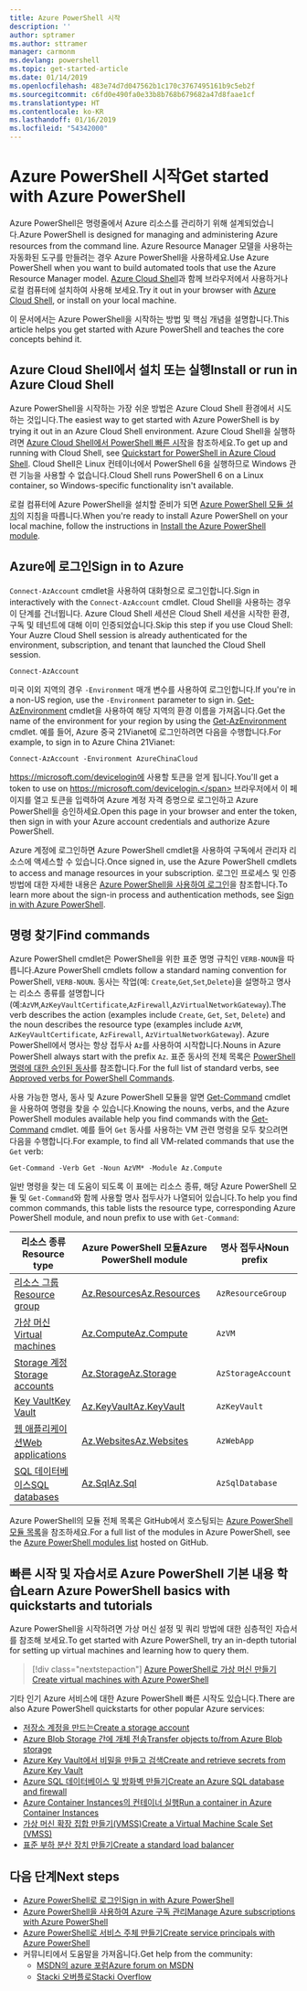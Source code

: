 ```yaml
---
title: Azure PowerShell 시작
description: ''
author: sptramer
ms.author: sttramer
manager: carmonm
ms.devlang: powershell
ms.topic: get-started-article
ms.date: 01/14/2019
ms.openlocfilehash: 483e74d7d047562b1c170c3767495161b9c5eb2f
ms.sourcegitcommit: c6fd0e490fa0e33b8b768b679682a47d8faae1cf
ms.translationtype: HT
ms.contentlocale: ko-KR
ms.lasthandoff: 01/16/2019
ms.locfileid: "54342000"
---
```

# <a name="get-started-with-azure-powershell"></a><span data-ttu-id="38c4d-102">Azure PowerShell 시작</span><span class="sxs-lookup"><span data-stu-id="38c4d-102">Get started with Azure PowerShell</span></span>

<span data-ttu-id="38c4d-103">Azure PowerShell은 명령줄에서 Azure 리소스를 관리하기 위해 설계되었습니다.</span><span class="sxs-lookup"><span data-stu-id="38c4d-103">Azure PowerShell is designed for managing and administering Azure resources from the command line.</span></span> <span data-ttu-id="38c4d-104">Azure Resource Manager 모델을 사용하는 자동화된 도구를 만들려는 경우 Azure PowerShell을 사용하세요.</span><span class="sxs-lookup"><span data-stu-id="38c4d-104">Use Azure PowerShell when you want to build automated tools that use the Azure Resource Manager model.</span></span>
<span data-ttu-id="38c4d-105">[Azure Cloud Shell](/azure/cloud-shell/overview)과 함께 브라우저에서 사용하거나 로컬 컴퓨터에 설치하여 사용해 보세요.</span><span class="sxs-lookup"><span data-stu-id="38c4d-105">Try it out in your browser with [Azure Cloud Shell](/azure/cloud-shell/overview), or install on your local machine.</span></span>

<span data-ttu-id="38c4d-106">이 문서에서는 Azure PowerShell을 시작하는 방법 및 핵심 개념을 설명합니다.</span><span class="sxs-lookup"><span data-stu-id="38c4d-106">This article helps you get started with Azure PowerShell and teaches the core concepts behind it.</span></span>

## <a name="install-or-run-in-azure-cloud-shell"></a><span data-ttu-id="38c4d-107">Azure Cloud Shell에서 설치 또는 실행</span><span class="sxs-lookup"><span data-stu-id="38c4d-107">Install or run in Azure Cloud Shell</span></span>

<span data-ttu-id="38c4d-108">Azure PowerShell을 시작하는 가장 쉬운 방법은 Azure Cloud Shell 환경에서 시도하는 것입니다.</span><span class="sxs-lookup"><span data-stu-id="38c4d-108">The easiest way to get started with Azure PowerShell is by trying it out in an Azure Cloud Shell environment.</span></span>
<span data-ttu-id="38c4d-109">Azure Cloud Shell을 실행하려면 [Azure Cloud Shell에서 PowerShell 빠른 시작](/azure/cloud-shell/quickstart-powershell)을 참조하세요.</span><span class="sxs-lookup"><span data-stu-id="38c4d-109">To get up and running with Cloud Shell, see [Quickstart for PowerShell in Azure Cloud Shell](/azure/cloud-shell/quickstart-powershell).</span></span>
<span data-ttu-id="38c4d-110">Cloud Shell은 Linux 컨테이너에서 PowerShell 6을 실행하므로 Windows 관련 기능을 사용할 수 없습니다.</span><span class="sxs-lookup"><span data-stu-id="38c4d-110">Cloud Shell runs PowerShell 6 on a Linux container, so Windows-specific functionality isn't available.</span></span>

<span data-ttu-id="38c4d-111">로컬 컴퓨터에 Azure PowerShell을 설치할 준비가 되면 [Azure PowerShell 모듈 설치](install-az-ps.md)의 지침을 따릅니다.</span><span class="sxs-lookup"><span data-stu-id="38c4d-111">When you're ready to install Azure PowerShell on your local machine, follow the instructions in [Install the Azure PowerShell module](install-az-ps.md).</span></span>

## <a name="sign-in-to-azure"></a><span data-ttu-id="38c4d-112">Azure에 로그인</span><span class="sxs-lookup"><span data-stu-id="38c4d-112">Sign in to Azure</span></span>

<span data-ttu-id="38c4d-113">`Connect-AzAccount` cmdlet을 사용하여 대화형으로 로그인합니다.</span><span class="sxs-lookup"><span data-stu-id="38c4d-113">Sign in interactively with the `Connect-AzAccount` cmdlet.</span></span> <span data-ttu-id="38c4d-114">Cloud Shell을 사용하는 경우 이 단계를 건너뜁니다. Azure Cloud Shell 세션은 Cloud Shell 세션을 시작한 환경, 구독 및 테넌트에 대해 이미 인증되었습니다.</span><span class="sxs-lookup"><span data-stu-id="38c4d-114">Skip this step if you use Cloud Shell: Your Auzre Cloud Shell session is already authenticated for the environment, subscription, and tenant that launched the Cloud Shell session.</span></span>

```azurepowershell-interactive
Connect-AzAccount
```

<span data-ttu-id="38c4d-115">미국 이외 지역의 경우 `-Environment` 매개 변수를 사용하여 로그인합니다.</span><span class="sxs-lookup"><span data-stu-id="38c4d-115">If you're in a non-US region, use the `-Environment` parameter to sign in.</span></span> <span data-ttu-id="38c4d-116">[Get-AzEnvironment](/powershell/module/Az.Accounts/Get-AzEnvironment) cmdlet을 사용하여 해당 지역의 환경 이름을 가져옵니다.</span><span class="sxs-lookup"><span data-stu-id="38c4d-116">Get the name of the environment for your region by using the [Get-AzEnvironment](/powershell/module/Az.Accounts/Get-AzEnvironment) cmdlet.</span></span> <span data-ttu-id="38c4d-117">예를 들어, Azure 중국 21Vianet에 로그인하려면 다음을 수행합니다.</span><span class="sxs-lookup"><span data-stu-id="38c4d-117">For example, to sign in to Azure China 21Vianet:</span></span>

```azurepowershell-interactive
Connect-AzAccount -Environment AzureChinaCloud
```

<span data-ttu-id="38c4d-118">https://microsoft.com/devicelogin에 사용할 토큰을 얻게 됩니다.</span><span class="sxs-lookup"><span data-stu-id="38c4d-118">You'll get a token to use on https://microsoft.com/devicelogin.</span></span> <span data-ttu-id="38c4d-119">브라우저에서 이 페이지를 열고 토큰을 입력하여 Azure 계정 자격 증명으로 로그인하고 Azure PowerShell을 승인하세요.</span><span class="sxs-lookup"><span data-stu-id="38c4d-119">Open this page in your browser and enter the token, then sign in with your Azure account credentials and authorize Azure PowerShell.</span></span> 

<span data-ttu-id="38c4d-120">Azure 계정에 로그인하면 Azure PowerShell cmdlet을 사용하여 구독에서 관리자 리소스에 액세스할 수 있습니다.</span><span class="sxs-lookup"><span data-stu-id="38c4d-120">Once signed in, use the Azure PowerShell cmdlets to access and manage resources in your subscription.</span></span> <span data-ttu-id="38c4d-121">로그인 프로세스 및 인증 방법에 대한 자세한 내용은 [Azure PowerShell을 사용하여 로그인](authenticate-azureps.md)을 참조합니다.</span><span class="sxs-lookup"><span data-stu-id="38c4d-121">To learn more about the sign-in process and authentication methods, see [Sign in with Azure PowerShell](authenticate-azureps.md).</span></span>

## <a name="find-commands"></a><span data-ttu-id="38c4d-122">명령 찾기</span><span class="sxs-lookup"><span data-stu-id="38c4d-122">Find commands</span></span>

<span data-ttu-id="38c4d-123">Azure PowerShell cmdlet은 PowerShell을 위한 표준 명명 규칙인 `VERB-NOUN`을 따릅니다.</span><span class="sxs-lookup"><span data-stu-id="38c4d-123">Azure PowerShell cmdlets follow a standard naming convention for PowerShell, `VERB-NOUN`.</span></span> <span data-ttu-id="38c4d-124">동사는 작업(예: `Create`,`Get`,`Set`,`Delete`)을 설명하고 명사는 리소스 종류를 설명합니다(예:`AzVM`,`AzKeyVaultCertificate`,`AzFirewall`,`AzVirtualNetworkGateway`).</span><span class="sxs-lookup"><span data-stu-id="38c4d-124">The verb describes the action (examples include `Create`, `Get`, `Set`, `Delete`) and the noun describes the resource type (examples include `AzVM`, `AzKeyVaultCertificate`, `AzFirewall`, `AzVirtualNetworkGateway`).</span></span> <span data-ttu-id="38c4d-125">Azure PowerShell에서 명사는 항상 접두사 `Az`를 사용하여 시작합니다.</span><span class="sxs-lookup"><span data-stu-id="38c4d-125">Nouns in Azure PowerShell always start with the prefix `Az`.</span></span> <span data-ttu-id="38c4d-126">표준 동사의 전체 목록은 [PowerShell 명령에 대한 승인된 동사](/powershell/developer/cmdlet/approved-verbs-for-windows-powershell-commands)를 참조합니다.</span><span class="sxs-lookup"><span data-stu-id="38c4d-126">For the full list of standard verbs, see [Approved verbs for PowerShell Commands](/powershell/developer/cmdlet/approved-verbs-for-windows-powershell-commands).</span></span>

<span data-ttu-id="38c4d-127">사용 가능한 명사, 동사 및 Azure PowerShell 모듈을 알면 [Get-Command](/powershell/module/microsoft.powershell.core/get-command) cmdlet을 사용하여 명령을 찾을 수 있습니다.</span><span class="sxs-lookup"><span data-stu-id="38c4d-127">Knowing the nouns, verbs, and the Azure PowerShell modules available help you find commands with the [Get-Command](/powershell/module/microsoft.powershell.core/get-command) cmdlet.</span></span> <span data-ttu-id="38c4d-128">예를 들어 `Get` 동사를 사용하는 VM 관련 명령을 모두 찾으려면 다음을 수행합니다.</span><span class="sxs-lookup"><span data-stu-id="38c4d-128">For example, to find all VM-related commands that use the `Get` verb:</span></span>

```powershell-interactive
Get-Command -Verb Get -Noun AzVM* -Module Az.Compute
```

<span data-ttu-id="38c4d-129">일반 명령을 찾는 데 도움이 되도록 이 표에는 리소스 종류, 해당 Azure PowerShell 모듈 및 `Get-Command`와 함께 사용할 명사 접두사가 나열되어 있습니다.</span><span class="sxs-lookup"><span data-stu-id="38c4d-129">To help you find common commands, this table lists the resource type, corresponding Azure PowerShell module, and noun prefix to use with `Get-Command`:</span></span>

| <span data-ttu-id="38c4d-130">리소스 종류</span><span class="sxs-lookup"><span data-stu-id="38c4d-130">Resource type</span></span> | <span data-ttu-id="38c4d-131">Azure PowerShell 모듈</span><span class="sxs-lookup"><span data-stu-id="38c4d-131">Azure PowerShell module</span></span> | <span data-ttu-id="38c4d-132">명사 접두사</span><span class="sxs-lookup"><span data-stu-id="38c4d-132">Noun prefix</span></span> |
|---------------|-------------------------|----------------|
| [<span data-ttu-id="38c4d-133">리소스 그룹</span><span class="sxs-lookup"><span data-stu-id="38c4d-133">Resource group</span></span>](/azure/azure-resource-manager/resource-group-overview) | [<span data-ttu-id="38c4d-134">Az.Resources</span><span class="sxs-lookup"><span data-stu-id="38c4d-134">Az.Resources</span></span>](/powershell/module/az.resources#resources) | `AzResourceGroup` |
| [<span data-ttu-id="38c4d-135">가상 머신</span><span class="sxs-lookup"><span data-stu-id="38c4d-135">Virtual machines</span></span>](/azure/virtual-machines) | [<span data-ttu-id="38c4d-136">Az.Compute</span><span class="sxs-lookup"><span data-stu-id="38c4d-136">Az.Compute</span></span>](/powershell/module/az.compute#virtual_machines) | `AzVM` |
| [<span data-ttu-id="38c4d-137">Storage 계정</span><span class="sxs-lookup"><span data-stu-id="38c4d-137">Storage accounts</span></span>](/azure/storage/common/storage-introduction) | [<span data-ttu-id="38c4d-138">Az.Storage</span><span class="sxs-lookup"><span data-stu-id="38c4d-138">Az.Storage</span></span>](/powershell/module/az.storage/) | `AzStorageAccount` |
| [<span data-ttu-id="38c4d-139">Key Vault</span><span class="sxs-lookup"><span data-stu-id="38c4d-139">Key Vault</span></span>](/azure/key-vault/key-vault-whatis) | [<span data-ttu-id="38c4d-140">Az.KeyVault</span><span class="sxs-lookup"><span data-stu-id="38c4d-140">Az.KeyVault</span></span>](/powershell/module/az.keyvault) | `AzKeyVault` |
| [<span data-ttu-id="38c4d-141">웹 애플리케이션</span><span class="sxs-lookup"><span data-stu-id="38c4d-141">Web applications</span></span>](/azure/app-service) | [<span data-ttu-id="38c4d-142">Az.Websites</span><span class="sxs-lookup"><span data-stu-id="38c4d-142">Az.Websites</span></span>](/powershell/module/az.websites) | `AzWebApp` |
| [<span data-ttu-id="38c4d-143">SQL 데이터베이스</span><span class="sxs-lookup"><span data-stu-id="38c4d-143">SQL databases</span></span>](/azure/sql-database) | [<span data-ttu-id="38c4d-144">Az.Sql</span><span class="sxs-lookup"><span data-stu-id="38c4d-144">Az.Sql</span></span>](/powershell/module/az.sql) | `AzSqlDatabase` |

<span data-ttu-id="38c4d-145">Azure PowerShell의 모듈 전체 목록은 GitHub에서 호스팅되는 [Azure PowerShell 모듈 목록](https://github.com/Azure/azure-powershell/blob/master/documentation/azure-powershell-modules.md)을 참조하세요.</span><span class="sxs-lookup"><span data-stu-id="38c4d-145">For a full list of the modules in Azure PowerShell, see the [Azure PowerShell modules list](https://github.com/Azure/azure-powershell/blob/master/documentation/azure-powershell-modules.md) hosted on GitHub.</span></span>

## <a name="learn-azure-powershell-basics-with-quickstarts-and-tutorials"></a><span data-ttu-id="38c4d-146">빠른 시작 및 자습서로 Azure PowerShell 기본 내용 학습</span><span class="sxs-lookup"><span data-stu-id="38c4d-146">Learn Azure PowerShell basics with quickstarts and tutorials</span></span>

<span data-ttu-id="38c4d-147">Azure PowerShell을 시작하려면 가상 머신 설정 및 쿼리 방법에 대한 심층적인 자습서를 참조해 보세요.</span><span class="sxs-lookup"><span data-stu-id="38c4d-147">To get started with Azure PowerShell, try an in-depth tutorial for setting up virtual machines and learning how to query them.</span></span>

> [!div class="nextstepaction"]
> [<span data-ttu-id="38c4d-148">Azure PowerShell로 가상 머신 만들기</span><span class="sxs-lookup"><span data-stu-id="38c4d-148">Create virtual machines with Azure PowerShell</span></span>](azureps-vm-tutorial.yml)

<span data-ttu-id="38c4d-149">기타 인기 Azure 서비스에 대한 Azure PowerShell 빠른 시작도 있습니다.</span><span class="sxs-lookup"><span data-stu-id="38c4d-149">There are also Azure PowerShell quickstarts for other popular Azure services:</span></span>

* [<span data-ttu-id="38c4d-150">저장소 계정을 만드는</span><span class="sxs-lookup"><span data-stu-id="38c4d-150">Create a storage account</span></span>](/azure/storage/common/storage-quickstart-create-account?tabs=azure-powershell)
* [<span data-ttu-id="38c4d-151">Azure Blob Storage 간에 개체 전송</span><span class="sxs-lookup"><span data-stu-id="38c4d-151">Transfer objects to/from Azure Blob storage</span></span>](/azure/storage/blobs/storage-quickstart-blobs-powershell)
* [<span data-ttu-id="38c4d-152">Azure Key Vault에서 비밀을 만들고 검색</span><span class="sxs-lookup"><span data-stu-id="38c4d-152">Create and retrieve secrets from Azure Key Vault</span></span>](/azure/key-vault/quick-create-powershell)
* [<span data-ttu-id="38c4d-153">Azure SQL 데이터베이스 및 방화벽 만들기</span><span class="sxs-lookup"><span data-stu-id="38c4d-153">Create an Azure SQL database and firewall</span></span>](/azure/sql-database/scripts/sql-database-create-and-configure-database-powershell)
* [<span data-ttu-id="38c4d-154">Azure Container Instances의 컨테이너 실행</span><span class="sxs-lookup"><span data-stu-id="38c4d-154">Run a container in Azure Container Instances</span></span>](/azure/container-instances/container-instances-quickstart-powershell)
* [<span data-ttu-id="38c4d-155">가상 머신 확장 집합 만들기(VMSS)</span><span class="sxs-lookup"><span data-stu-id="38c4d-155">Create a Virtual Machine Scale Set (VMSS)</span></span>](/azure/virtual-machine-scale-sets/quick-create-powershell)
* [<span data-ttu-id="38c4d-156">표준 부하 분산 장치 만들기</span><span class="sxs-lookup"><span data-stu-id="38c4d-156">Create a standard load balancer</span></span>](/azure/load-balancer/quickstart-create-standard-load-balancer-powershell)

## <a name="next-steps"></a><span data-ttu-id="38c4d-157">다음 단계</span><span class="sxs-lookup"><span data-stu-id="38c4d-157">Next steps</span></span>

* [<span data-ttu-id="38c4d-158">Azure PowerShell로 로그인</span><span class="sxs-lookup"><span data-stu-id="38c4d-158">Sign in with Azure PowerShell</span></span>](authenticate-azureps.md)
* [<span data-ttu-id="38c4d-159">Azure PowerShell을 사용하여 Azure 구독 관리</span><span class="sxs-lookup"><span data-stu-id="38c4d-159">Manage Azure subscriptions with Azure PowerShell</span></span>](manage-subscriptions-azureps.md)
* [<span data-ttu-id="38c4d-160">Azure PowerShell로 서비스 주체 만들기</span><span class="sxs-lookup"><span data-stu-id="38c4d-160">Create service principals with Azure PowerShell</span></span>](create-azure-service-principal-azureps.md)
* <span data-ttu-id="38c4d-161">커뮤니티에서 도움말을 가져옵니다.</span><span class="sxs-lookup"><span data-stu-id="38c4d-161">Get help from the community:</span></span>
  * [<span data-ttu-id="38c4d-162">MSDN의 azure 포럼</span><span class="sxs-lookup"><span data-stu-id="38c4d-162">Azure forum on MSDN</span></span>](http://go.microsoft.com/fwlink/p/?LinkId=320212)
  * [<span data-ttu-id="38c4d-163">Stacki 오버플로</span><span class="sxs-lookup"><span data-stu-id="38c4d-163">Stacki Overflow</span></span>](http://go.microsoft.com/fwlink/?LinkId=320213)

